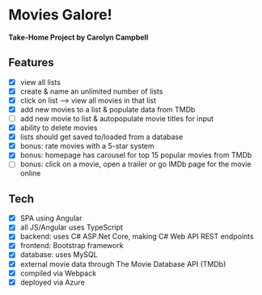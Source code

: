 # Movies Galore!

**Take-Home Project by Carolyn Campbell**

## Features

- [x] view all lists
- [x] create & name an unlimited number of lists
- [x] click on list --> view all movies in that list
- [x] add new movies to a list & populate data from TMDb
- [ ] add new movie to list & autopopulate movie titles for input
- [x] ability to delete movies
- [x] lists should get saved to/loaded from a database
- [x] bonus: rate movies with a 5-star system
- [x] bonus: homepage has carousel for top 15 popular movies from TMDb
- [ ] bonus: click on a movie, open a trailer or go IMDb page for the movie online

## Tech

- [x] SPA using Angular
- [x] all JS/Angular uses TypeScript
- [x] backend: uses C# ASP.Net Core, making C# Web API REST endpoints
- [x] frontend: Bootstrap framework
- [x] database: uses MySQL
- [x] external movie data through The Movie Database API (TMDb)
- [x] compiled via Webpack
- [x] deployed via Azure
